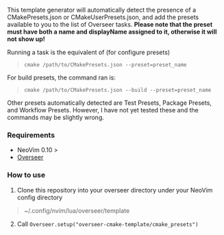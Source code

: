 This template generator will automatically detect the presence of a CMakePresets.json or CMakeUserPresets.json, 
and add the presets available to you to the list of Overseer tasks. 
**Please note that the preset must have both a name and displayName assigned to it, otherwise it will not show up!**

Running a task is the equivalent of (for configure presets)
>```cmake /path/to/CMakePresets.json --preset=preset_name```

For build presets, the command ran is:
>```cmake /path/to/CMakePresets.json --build --preset=preset_name```

Other presets automatically detected are Test Presets, Package Presets, and Workflow Presets. 
However, I have not yet tested these and the commands may be slightly wrong.

### Requirements
  * NeoVim 0.10 >
  * [Overseer](https://github.com/stevearc/overseer.nvim)
  
### How to use
1) Clone this repository into your overseer directory under your NeoVim config directory
> ~/.config/nvim/lua/overseer/template

2) Call ```Overseer.setup("overseer-cmake-template/cmake_presets")```
